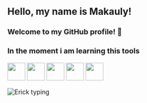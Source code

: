 ## Hello, my name is Makauly! 
### Welcome to my GitHub profile! 👋

### In the moment i am learning this tools 
<img src="https://cdn.jsdelivr.net/gh/devicons/devicon/icons/javascript/javascript-original.svg"  width="40" height="40" />  <img src="https://cdn.jsdelivr.net/gh/devicons/devicon/icons/java/java-original-wordmark.svg"  width="40" height="40"/> <img src="https://cdn.jsdelivr.net/gh/devicons/devicon/icons/linux/linux-original.svg"  width="40" height="40" /> <img src="https://cdn.jsdelivr.net/gh/devicons/devicon/icons/git/git-original.svg"  width="40" height="40"/> <img src="https://cdn.jsdelivr.net/gh/devicons/devicon/icons/vscode/vscode-original.svg"   width="40" height="40"/>










 ![Erick typing](https://c.tenor.com/F_lGwoxaF5YAAAAC/using-computer-eric-cartman.gif) 



